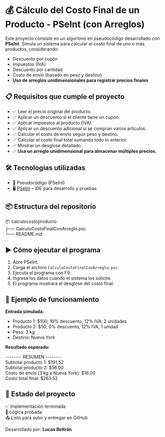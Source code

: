 
# 💰 Cálculo del Costo Final de un Producto - PSeInt (con Arreglos)

Este proyecto consiste en un algoritmo en pseudocódigo desarrollado con **PSeInt**. Simula un sistema para calcular el costo final de uno o más productos, considerando:

- Descuento por cupón
- Impuestos (IVA)
- Descuento por cantidad
- Costo de envío (basado en peso y destino)
- **Uso de arreglos unidimensionales para registrar precios finales**

## 📋 Requisitos que cumple el proyecto

- ✅ Leer el precio original del producto.
- ✅ Aplicar un descuento si el cliente tiene un cupón.
- ✅ Aplicar impuestos al producto (IVA).
- ✅ Aplicar un descuento adicional si se compran varios artículos.
- ✅ Calcular el costo de envío según peso y destino.
- ✅ Calcular el costo final total sumando todo lo anterior.
- ✅ Mostrar un desglose detallado.
- ✅ **Usa un arreglo unidimensional para almacenar múltiples precios.**

## 🛠️ Tecnologías utilizadas

- 📄 Pseudocódigo (PSeInt)
- 🖥️ [PSeInt](http://pseint.sourceforge.net/) – IDE para desarrollo y pruebas

## 📦 Estructura del repositorio

📦 calculocostoproducto  
├── CalculoCostoFinalConArreglo.psc  
└── README.md  

## ▶️ Cómo ejecutar el programa

1. Abre PSeInt.
2. Carga el archivo `CalculoCostoFinalConArreglo.psc`.
3. Ejecuta el programa con F9.
4. Ingresa los datos cuando el sistema los solicite.
5. El programa mostrará el desglose del costo final.

## 📌 Ejemplo de funcionamiento

**Entrada simulada:**

- Producto 1: $100, 10% descuento, 12% IVA, 2 unidades
- Producto 2: $50, 0% descuento, 12% IVA, 1 unidad
- Peso: 3 kg
- Destino: Nueva York

**Resultado esperado:**

-------- RESUMEN --------  
Subtotal producto 1: $191.52  
Subtotal producto 2: $56.00  
Costo de envío (3 kg a Nueva York): $16.00  
Costo total final: $263.52

## 🏁 Estado del proyecto

✅ Implementación terminada  
🧠 Lógica probada  
📤 Listo para subir y entregar en GitHub

Desarrollado por: **Lucas Beltrán**
